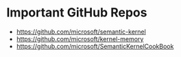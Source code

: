 # Important GitHub Repos
- https://github.com/microsoft/semantic-kernel
- https://github.com/microsoft/kernel-memory
- https://github.com/microsoft/SemanticKernelCookBook
